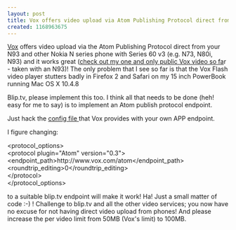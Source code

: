 ```yaml
---
layout: post
title: Vox offers video upload via Atom Publishing Protocol direct from N93
created: 1168963675
---
```

<p> <a href="http://www.vox.com/">Vox</a> offers video upload via the Atom Publishing Protocol direct from your N93  and other Nokia N series phone with Series 60 v3  (e.g. N73, N80i, N93) and it works great (<a href="http://wongtanglao.vox.com/library/post/15012007.html">check out my one and only public Vox video so fa</a>r - taken with an N93)! The only problem that I see so far is that the Vox Flash video player stutters badly in Firefox 2 and Safari on my 15 inch PowerBook running Mac OS X 10.4.8 </p><p> Blip.tv, please implement this too. I think all that needs to be done (heh! easy for me to say) is to implement an Atom publish protocol endpoint. </p><p> Just hack the <a href="http://www.vox.com/services/kb/658">config file </a>that Vox provides with your own APP endpoint. </p><p> I figure changing: </p><p>     &lt;protocol_options&gt; <br />        &lt;protocol plugin=&quot;Atom&quot; version=&quot;0.3&quot;&gt; <br />            &lt;endpoint_path&gt;http://www.vox.com/atom&lt;/endpoint_path&gt; <br />            &lt;roundtrip_editing&gt;0&lt;/roundtrip_editing&gt; <br />        &lt;/protocol&gt; <br />    &lt;/protocol_options&gt; </p><p> to a suitable blip.tv endpoint will make it work! Ha! Just a small matter of code :-) ! Challenge to blip.tv and all the other video services; you now have no excuse for not having direct video upload from phones! And please increase the per video limit from 50MB (Vox&#39;s limit) to 100MB. </p>
